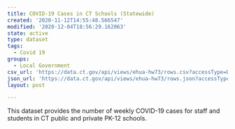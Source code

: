 ```yaml
---
title: COVID-19 Cases in CT Schools (Statewide)
created: '2020-11-12T14:55:48.566547'
modified: '2020-12-04T18:56:29.162063'
state: active
type: dataset
tags:
  - Covid 19
groups:
  - Local Government
csv_url: 'https://data.ct.gov/api/views/ehua-hw73/rows.csv?accessType=DOWNLOAD'
json_url: 'https://data.ct.gov/api/views/ehua-hw73/rows.json?accessType=DOWNLOAD'
layout: post

---
```

This dataset provides the number of weekly COVID-19 cases for staff and students in CT public and private PK-12 schools.

